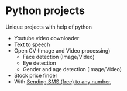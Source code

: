 # Python projects
Unique projects with help of python

- Youtube video downloader
- Text to speech
- Open CV (Image and Video processing)
  - Face detection (Image/Video)
  - Eye detection
  - Gender and age detection (Image/Video)
- Stock price finder
- With [Sending SMS (free) to any number](https://github.com/krishnasai321/Python_projects/tree/main/Sending%20SMS%20(free)%20to%20any%20number),
